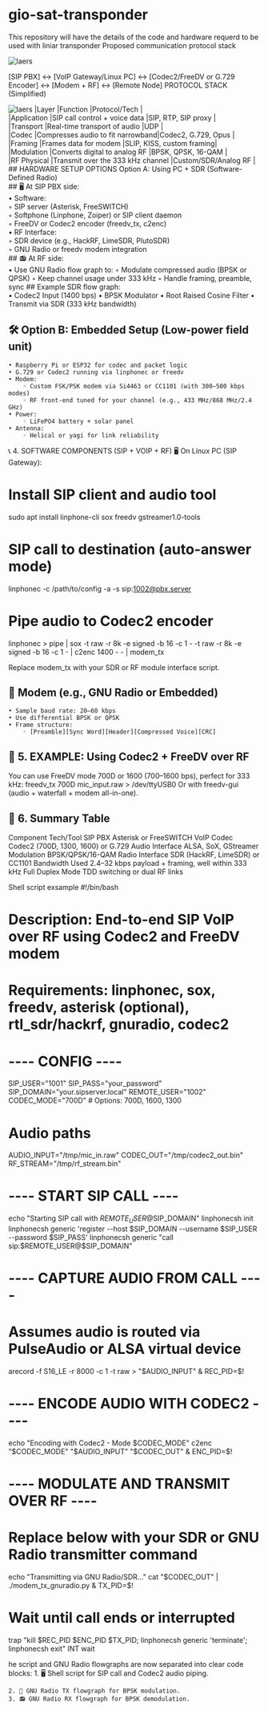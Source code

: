 # gio-sat-transponder
This repository will have the details of the code and hardware requerd to be used with liniar transponder
Proposed communication protocol stack

 <img src="New_QO_100_sat.jpg" alt="laers" > 

[SIP PBX] <-> [VoIP Gateway/Linux PC] <-> [Codec2/FreeDV or G.729 Encoder] <-> [Modem + RF] <-> [Remote Node]
PROTOCOL STACK (Simplified)

 <img src="new_gio_1.jpg" alt="laers" > 
|Layer           |Function                          |Protocol/Tech             |<br>
|Application     |SIP call control + voice data     |SIP, RTP, SIP proxy       |<br>
|Transport       |Real-time transport of audio      |UDP                       |<br>
|Codec           |Compresses audio to fit narrowband|Codec2, G.729, Opus       |<br>
|Framing         |Frames data for modem             |SLIP, KISS, custom framing|<br>
|Modulation      |Converts digital to analog RF     |BPSK, QPSK, 16-QAM        |<br>
|RF Physical     |Transmit over the 333 kHz channel |Custom/SDR/Analog RF      |<br>
## HARDWARE SETUP OPTIONS
Option A: Using PC + SDR (Software-Defined Radio)<br>
## 🖥️ At SIP PBX side:<br>
    • Software:<br>
        ◦ SIP server (Asterisk, FreeSWITCH)<br>
        ◦ Softphone (Linphone, Zoiper) or SIP client daemon<br>
        ◦ FreeDV or Codec2 encoder (freedv_tx, c2enc)<br>
    • RF Interface:<br>
        ◦ SDR device (e.g., HackRF, LimeSDR, PlutoSDR)<br>
        ◦ GNU Radio or freedv modem integration<br>
## 📻 At RF side:<br>
    • Use GNU Radio flow graph to:
        ◦ Modulate compressed audio (BPSK or QPSK)
        ◦ Keep channel usage under 333 kHz
        ◦ Handle framing, preamble, sync
## Example SDR flow graph:<br>
    • Codec2 Input (1400 bps)
    • BPSK Modulator
    • Root Raised Cosine Filter
    • Transmit via SDR (333 kHz bandwidth)

## 🛠️ Option B: Embedded Setup (Low-power field unit)
    • Raspberry Pi or ESP32 for codec and packet logic
    • G.729 or Codec2 running via linphonec or freedv
    • Modem:
        ◦ Custom FSK/PSK modem via Si4463 or CC1101 (with 300–500 kbps modes)
        ◦ RF front-end tuned for your channel (e.g., 433 MHz/868 MHz/2.4 GHz)
    • Power:
        ◦ LiFePO4 battery + solar panel
    • Antenna:
        ◦ Helical or yagi for link reliability

📞 4. SOFTWARE COMPONENTS (SIP + VOIP + RF)
🖥️ On Linux PC (SIP Gateway):

# Install SIP client and audio tool
sudo apt install linphone-cli sox freedv gstreamer1.0-tools

# SIP call to destination (auto-answer mode)
linphonec -c /path/to/config -a -s sip:1002@pbx.server

# Pipe audio to Codec2 encoder
linphonec > pipe | sox -t raw -r 8k -e signed -b 16 -c 1 - -t raw -r 8k -e signed -b 16 -c 1 - | c2enc 1400 - - | modem_tx

Replace modem_tx with your SDR or RF module interface script.
## 📡 Modem (e.g., GNU Radio or Embedded)
    • Sample baud rate: 20–60 kbps
    • Use differential BPSK or QPSK
    • Frame structure:
        ◦ [Preamble][Sync Word][Header][Compressed Voice][CRC]

## 📶 5. EXAMPLE: Using Codec2 + FreeDV over RF
You can use FreeDV mode 700D or 1600 (700–1600 bps), perfect for 333 kHz:
freedv_tx 700D mic_input.raw > /dev/ttyUSB0
Or with freedv-gui (audio + waterfall + modem all-in-one).

## 📜 6. Summary Table

Component
Tech/Tool
SIP PBX
Asterisk or FreeSWITCH
VoIP Codec
Codec2 (700D, 1300, 1600) or G.729
Audio Interface
ALSA, SoX, GStreamer
Modulation
BPSK/QPSK/16-QAM
Radio Interface
SDR (HackRF, LimeSDR) or CC1101
Bandwidth Used
2.4–32 kbps payload + framing, well within 333 kHz
Full Duplex Mode
TDD switching or dual RF links

Shell script exsample
#!/bin/bash
# Description: End-to-end SIP VoIP over RF using Codec2 and FreeDV modem
# Requirements: linphonec, sox, freedv, asterisk (optional), rtl_sdr/hackrf, gnuradio, codec2
# ---- CONFIG ----
SIP_USER="1001"
SIP_PASS="your_password"
SIP_DOMAIN="your.sipserver.local"
REMOTE_USER="1002"
CODEC_MODE="700D"  # Options: 700D, 1600, 1300

# Audio paths
AUDIO_INPUT="/tmp/mic_in.raw"
CODEC_OUT="/tmp/codec2_out.bin"
RF_STREAM="/tmp/rf_stream.bin"
# ---- START SIP CALL ----
echo "Starting SIP call with $REMOTE_USER@$SIP_DOMAIN"
linphonecsh init
linphonecsh generic 'register --host $SIP_DOMAIN --username $SIP_USER --password $SIP_PASS'
linphonecsh generic "call sip:$REMOTE_USER@$SIP_DOMAIN"
# ---- CAPTURE AUDIO FROM CALL ----
# Assumes audio is routed via PulseAudio or ALSA virtual device
arecord -f S16_LE -r 8000 -c 1 -t raw > "$AUDIO_INPUT" &
REC_PID=$!
# ---- ENCODE AUDIO WITH CODEC2 ----
echo "Encoding with Codec2 - Mode $CODEC_MODE"
c2enc "$CODEC_MODE" "$AUDIO_INPUT" "$CODEC_OUT" &
ENC_PID=$!
# ---- MODULATE AND TRANSMIT OVER RF ----
# Replace below with your SDR or GNU Radio transmitter command
echo "Transmitting via GNU Radio/SDR..."
cat "$CODEC_OUT" | ./modem_tx_gnuradio.py &
TX_PID=$!
# Wait until call ends or interrupted
trap "kill $REC_PID $ENC_PID $TX_PID; linphonecsh generic 'terminate'; linphonecsh exit" INT
wait

he script and GNU Radio flowgraphs are now separated into clear code blocks:
    1. 🖥️ Shell script for SIP call and Codec2 audio piping.
       
    2. 📡 GNU Radio TX flowgraph for BPSK modulation.
    3. 📻 GNU Radio RX flowgraph for BPSK demodulation.

